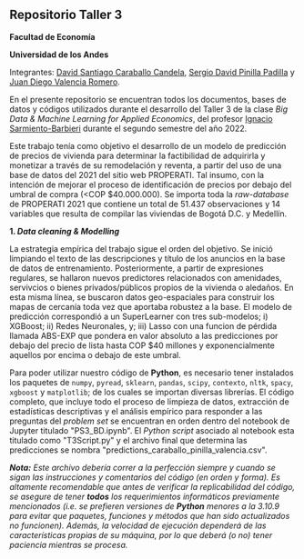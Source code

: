 ## Repositorio Taller 3

**Facultad de Economía**

**Universidad de los Andes**

Integrantes: [David Santiago Caraballo Candela](https://github.com/scaraballoc), [Sergio David Pinilla Padilla](https://github.com/sdpinilla18) y [Juan Diego Valencia Romero](https://github.com/judval).

En el presente repositorio se encuentran todos los documentos, bases de datos y códigos utilizados durante el desarrollo del Taller 3 de la clase *Big Data & Machine Learning for Applied Economics*, del profesor [Ignacio Sarmiento-Barbieri](https://ignaciomsarmiento.github.io/igaciomsarmiento) durante el segundo semestre del año 2022.

Este trabajo tenía como objetivo el desarrollo de un modelo de predicción de precios de vivienda para determinar la factibilidad de adquirirla y monetizar a través de su remodelación y reventa, a partir del uso de una base de datos del 2021 del sitio web PROPERATI. Tal insumo, con la intención de mejorar el proceso de identificación de precios por debajo del umbral de compra (<COP $40.000.000). Se importa toda la *raw-database* de PROPERATI 2021 que contiene un total de 51.437 observaciones y 14 variables que resulta de compilar las viviendas de Bogotá D.C. y Medellín. 
 
**1. *Data cleaning & Modelling***

La estrategia empírica del trabajo sigue el orden del objetivo. Se inició limpiando el texto de las descripciones y título de los anuncios en la base de datos de entrenamiento. Posteriormente, a partir de expresiones regulares, se hallaron nuevos predictores relacionados con amenidades, servivcios o bienes privados/públicos propios de la vivienda o aledaños. En esta misma línea, se buscaron datos geo-espaciales para construir los mapas de cercanía toda vez que aportaba robustez a la base. El modelo de predicción correspondió a un SuperLearner con tres sub-modelos; i) XGBoost; ii) Redes Neuronales, y; iii) Lasso con una funcion de pérdida llamada ABS-EXP que pondera en valor absoluto a las predicciones por debajo del precio de lista hasta COP $40 millones y exponencialmente aquellos por encima o debajo de este umbral.  

Para poder utilizar nuestro código de **Python**, es necesario tener instalados los paquetes de `numpy`, `pyread`, `sklearn`, `pandas`, `scipy`, `contexto`, `nltk`, `spacy`, `xgboost` y `matplotlib`; de los cuales se importan diversas librerías. El código completo, que incluye todo el proceso de limpieza de datos, extracción de estadísticas descriptivas y el análisis empírico para responder a las preguntas del *problem set* se encuentran en orden dentro del notebook de Jupyter titulado "PS3_BD.ipynb". El *Python script* asociado al notebook esta titulado como "T3Script.py" y el archivo final que determina las predicciones se nombra "predictions_caraballo_pinilla_valencia.csv".

***Nota:*** *Este archivo debería correr a la perfección siempre y cuando se sigan las instrucciones y comentarios del código (en orden y forma). Es altamente recomendable que antes de verificar la replicabilidad del código, se asegure de tener **todos** los requerimientos informáticos previamente mencionados (i.e. se prefieren versiones de **Python** menores a la 3.10.9 para evitar que paquetes, funciones y métodos que han sido actualizados no funcionen). Además, la velocidad de ejecución dependerá de las características propias de su máquina, por lo que deberá (o no) tener paciencia mientras se procesa.*
